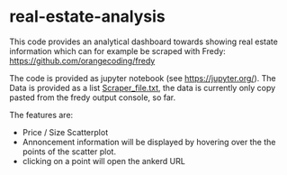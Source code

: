 # real-estate-analysis

This code provides an analytical dashboard towards showing real estate information which can for example be scraped with Fredy:
https://github.com/orangecoding/fredy

The code is provided as jupyter notebook (see https://jupyter.org/).
The Data is provided as a list [Scraper_file.txt](https://github.com/kelaja/real-estate-analysis/blob/main/Scraper_file.txt), the data is currently only copy pasted from the fredy output console, so far.

The features are:
- Price / Size Scatterplot
- Annoncement information will be displayed by hovering over the the points of the scatter plot.
- clicking on a point will open the ankerd URL
